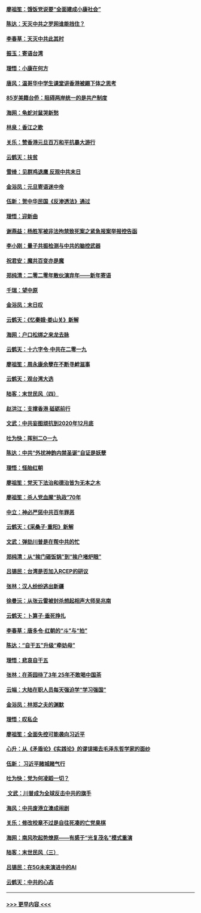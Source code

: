 #### [廖祖笙：饿饭党说要“全面建成小康社会”](../pages/nsc993/n11767482.md?t=01050355) 
#### [陈达：天灭中共之罗网谁能挡住？](../pages/nsc993/n11767465.md?t=01050355) 
#### [李春草：天灭中共此其时](../pages/nsc993/n11767452.md?t=01050355) 
#### [振玉：寄语台湾](../pages/nsc993/n11767432.md?t=01050355) 
#### [理悟：小康在何方](../pages/nsc993/n11767394.md?t=01050355) 
#### [唐风：温哥华中学生课堂讲香港被踢下体之思考](../pages/nsc993/n11766848.md?t=01050355) 
#### [85岁美籍台侨：阻碍两岸统一的是共产制度](../pages/nsc993/n11765043.md?t=01050355) 
#### [海网：龟蛇对鼠哭新愁](../pages/nsc993/n11764895.md?t=01050355) 
#### [林泉：香江之歌](../pages/nsc993/n11764415.md?t=01050355) 
#### [关乐：赞香港元旦百万和平抗暴大游行](../pages/nsc993/n11764382.md?t=01050355) 
#### [云鹤天：扶贫](../pages/nsc993/n11764245.md?t=01050355) 
#### [雪绮：见群鸡退鹰  反观中共末日](../pages/nsc993/n11762112.md?t=01050355) 
#### [金浴凤：元旦寄语迷中帝](../pages/nsc993/n11761788.md?t=01050355) 
#### [伍新：贺中华民国《反渗透法》通过](../pages/nsc993/n11761994.md?t=01050355) 
#### [理悟：迎新曲](../pages/nsc993/n11761152.md?t=01050355) 
#### [谢燕益：杨胜军被非法拘禁致死案之紧急报案举报控告函](../pages/nsc993/n11756134.md?t=01050355) 
#### [李小刚：量子共振检测与中共的脑控武器](../pages/nsc993/n11754518.md?t=01050355) 
#### [祝君安：魔共百变亦是魔](../pages/nsc993/n11754469.md?t=01050355) 
#### [郑纯清：二零二零年散伙演弃年——新年寄语](../pages/nsc993/n11754195.md?t=01050355) 
#### [千瑞：望中原](../pages/nsc993/n11754159.md?t=01050355) 
#### [金浴凤：末日叹](../pages/nsc993/n11752359.md?t=01050355) 
#### [云鹤天：《忆秦娥‧娄山关》新解](../pages/nsc993/n11752348.md?t=01050355) 
#### [海网：户口松绑之来龙去脉](../pages/nsc993/n11752328.md?t=01050355) 
#### [云鹤天：十六字令‧中共在二零一九](../pages/nsc993/n11752305.md?t=01050355) 
#### [廖祖笙：周永康余孽在不断寻衅滋事](../pages/nsc993/n11751013.md?t=01050355) 
#### [云鹤天：观台湾大选](../pages/nsc993/n11751007.md?t=01050355) 
#### [陆客：末世民风（四）](../pages/nsc993/n11749203.md?t=01050355) 
#### [赵洪江：支撑香港 砥砺前行](../pages/nsc993/n11748482.md?t=01050355) 
#### [文武：中共妄图顽抗到2020年12月底](../pages/nsc993/n11748446.md?t=01050355) 
#### [吐为快：挥别二O一九](../pages/nsc993/n11748411.md?t=01050355) 
#### [陈达：中共“外扰神韵内禁圣诞”自证是妖孽](../pages/nsc993/n11748226.md?t=01050355) 
#### [理悟：怪胎红朝](../pages/nsc993/n11748206.md?t=01050355) 
#### [廖祖笙：党天下法治和德治皆为无本之木](../pages/nsc993/n11748135.md?t=01050355) 
#### [廖祖笙：杀人党血腥“执政”70年](../pages/nsc993/n11745144.md?t=01050355) 
#### [中立：神必严惩中共百年罪恶](../pages/nsc993/n11744970.md?t=01050355) 
#### [云鹤天：《采桑子‧重阳》新解](../pages/nsc993/n11744948.md?t=01050355) 
#### [文武：弹劾川普是在帮中共的忙](../pages/nsc993/n11744758.md?t=01050355) 
#### [郑纯清：从“挨门砸饭锅”到“挨户堵炉眼”](../pages/nsc993/n11744745.md?t=01050355) 
#### [吕锡民：台湾是否加入RCEP的研议](../pages/nsc993/n11744701.md?t=01050355) 
#### [张林：汉人纷纷逃出新疆](../pages/nsc993/n11743530.md?t=01050355) 
#### [徐曼沅：从张云雷被封杀想起相声大师吴兆南](../pages/nsc993/n11741816.md?t=01050355) 
#### [云鹤天：卜算子‧垂死挣扎](../pages/nsc993/n11739956.md?t=01050355) 
#### [李春草：唐多令‧红朝的“斗”与“拍”](../pages/nsc993/n11739830.md?t=01050355) 
#### [陈达：“自干五”升级“牵妨母”](../pages/nsc993/n11739724.md?t=01050355) 
#### [理悟：悲哀自干五](../pages/nsc993/n11739547.md?t=01050355) 
#### [张林：在茶园待了3年 25年不敢喝中国茶](../pages/nsc993/n11739240.md?t=01050355) 
#### [云端：大陆在职人员每天强迫学“学习强国”](../pages/nsc993/n11738735.md?t=01050355) 
#### [金浴凤：林郑之夫的渊默](../pages/nsc993/n11737735.md?t=01050355) 
#### [理悟：叹私企](../pages/nsc993/n11737715.md?t=01050355) 
#### [廖祖笙：全面失控可能袭向习近平](../pages/nsc993/n11737704.md?t=01050355) 
#### [心升：从《矛盾论》《实践论》的谬误揭去毛泽东哲学家的面纱](../pages/nsc993/n11736962.md?t=01050355) 
#### [伍新： 习近平赌城赌气行](../pages/nsc993/n11736929.md?t=01050355) 
#### [吐为快：党为何凌蹈一切？](../pages/nsc993/n11736915.md?t=01050355) 
#### [ 文武：川普成为全球反击中共的旗手](../pages/nsc993/n11736882.md?t=01050355) 
#### [海风：中共废港立澳成闹剧](../pages/nsc993/n11735857.md?t=01050355) 
#### [关乐：修改校章不过是自往死凑的亡党臭棋](../pages/nsc993/n11735097.md?t=01050355) 
#### [海网：南风吹起势燎原——有感于“光复茂名”模式重演](../pages/nsc993/n11732308.md?t=01050355) 
#### [陆客：末世民风（三）](../pages/nsc993/n11732211.md?t=01050355) 
#### [吕锡民：在5G未来演进中的AI](../pages/nsc993/n11730010.md?t=01050355) 
#### [云鹤天：中共的心态](../pages/nsc993/n11729906.md?t=01050355) 

----
#### [ >>> 更早内容 <<< ](../indexes/nsc993-earlier.md)
